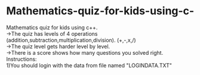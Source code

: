 # Mathematics-quiz-for-kids-using-c-
Mathematics quiz for kids using c++.<br>
->The quiz has levels of 4 operations (addition,subtraction,multiplication,division). (+,-,x,/)<br>
->The quiz level gets harder level by level.<br>
->There is a score shows how many questions you solved right.<br>
Instructions:<br>
1)You should login with the data from file named "LOGINDATA.TXT"

